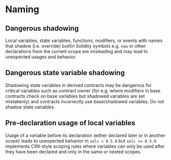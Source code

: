 # Naming

## Dangerous shadowing

Local variables, state variables, functions, modifiers, or events with names that shadow (i.e. override) builtin Solidity symbols e.g. `now` or other declarations from the current scope are misleading and may lead to unexpected usages and behavior.

## Dangerous state variable shadowing

Shadowing state variables in derived contracts may be dangerous for critical variables such as contract owner (for e.g. where modifiers in base contracts check on base variables but shadowed variables are set mistakenly) and contracts incorrectly use base/shadowed variables. Do not shadow state variables.

## Pre-declaration usage of local variables

Usage of a variable before its declaration (either declared later or in another scope) leads to unexpected behavior in `solc < 0.5.0` but `solc >= 0.5.0` implements C99-style scoping rules where variables can only be used after they have been declared and only in the same or nested scopes.
